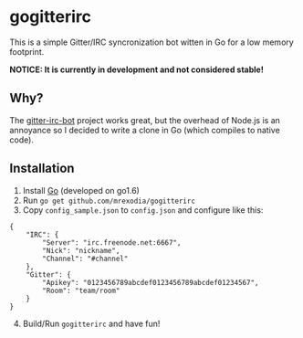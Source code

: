 # gogitterirc

This is a simple Gitter/IRC syncronization bot witten in Go for a low memory footprint.

**NOTICE: It is currently in development and not considered stable!**

## Why?

The [gitter-irc-bot](https://github.com/finnp/gitter-irc-bot) project works great, but the overhead of Node.js is an annoyance so I decided to write a clone in Go (which compiles to native code).

## Installation

1. Install [Go](https://golang.org) (developed on go1.6)
2. Run `go get github.com/mrexodia/gogitterirc`
3. Copy `config_sample.json` to `config.json` and configure like this:
```
{
    "IRC": {
        "Server": "irc.freenode.net:6667",
        "Nick": "nickname",
        "Channel": "#channel"
    },
    "Gitter": {
        "Apikey": "0123456789abcdef0123456789abcdef01234567",
        "Room": "team/room"
    }
}
```
4. Build/Run `gogitterirc` and have fun!
